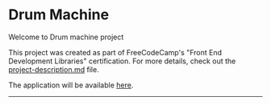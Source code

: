 # Drum Machine

Welcome to Drum machine project

This project was created as part of FreeCodeCamp's "Front End Development Libraries" certification. For more details, check out the [project-description.md](project-description.md) file.

The application will be available [here](https://drumi-fcc.netlify.app).

---
